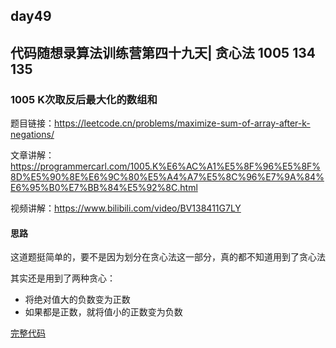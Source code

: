 ## day49

## 代码随想录算法训练营第四十九天| 贪心法 1005 134 135

### 1005 K次取反后最大化的数组和

题目链接：https://leetcode.cn/problems/maximize-sum-of-array-after-k-negations/

文章讲解：https://programmercarl.com/1005.K%E6%AC%A1%E5%8F%96%E5%8F%8D%E5%90%8E%E6%9C%80%E5%A4%A7%E5%8C%96%E7%9A%84%E6%95%B0%E7%BB%84%E5%92%8C.html

视频讲解：https://www.bilibili.com/video/BV138411G7LY

#### 思路
这道题挺简单的，要不是因为划分在贪心法这一部分，真的都不知道用到了贪心法

其实还是用到了两种贪心：

- 将绝对值大的负数变为正数
- 如果都是正数，就将值小的正数变为负数

[完整代码](https://github.com/hd2yao/leetcode/tree/master/training/day49/1005_maximize_sum_of_array_after_k_negations.go)